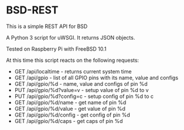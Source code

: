 # BSD-REST

This is a simple REST API for BSD

A Python 3 script for uWSGI. It returns JSON objects.

Tested on Raspberry Pi with FreeBSD 10.1

At this time this script reacts on the following requests:

* GET /api/localtime - returns current system time
* GET /api/gpio - list of all GPIO pins with its name, value and configs
* GET /api/gpio/%d - name, value and configs of pin %d
* PUT /api/gpio/%d?value=v - setup value of pin %d to v
* PUT /api/gpio/%d?config=c - setup config of pin %d to c
* GET /api/gpio/%d/name - get name of pin %d
* GET /api/gpio/%d/value - get value of pin %d
* GET /api/gpio/%d/config - get config of pin %d
* GET /api/gpio/%d/caps - get caps of pin %d

